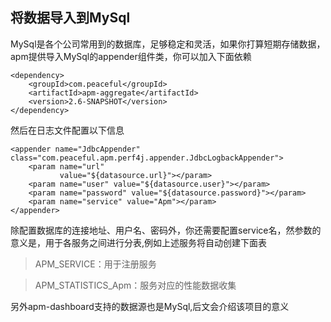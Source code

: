 将数据导入到MySql
------------
MySql是各个公司常用到的数据库，足够稳定和灵活，如果你打算短期存储数据，apm提供导入MySql的appender组件类，你可以加入下面依赖

```
<dependency>
    <groupId>com.peaceful</groupId>
    <artifactId>apm-aggregate</artifactId>
    <version>2.6-SNAPSHOT</version>
</dependency>
```
然后在日志文件配置以下信息

```
<appender name="JdbcAppender" class="com.peaceful.apm.perf4j.appender.JdbcLogbackAppender">
    <param name="url"
           value="${datasource.url}"></param>
    <param name="user" value="${datasource.user}"></param>
    <param name="password" value="${datasource.password}"></param>
    <param name="service" value="Apm"></param>
</appender>

```
除配置数据库的连接地址、用户名、密码外，你还需要配置service名，然参数的意义是，用于各服务之间进行分表,例如上述服务将自动创建下面表

> APM_SERVICE：用于注册服务

> APM_STATISTICS_Apm：服务对应的性能数据收集
  
另外apm-dashboard支持的数据源也是MySql,后文会介绍该项目的意义  

